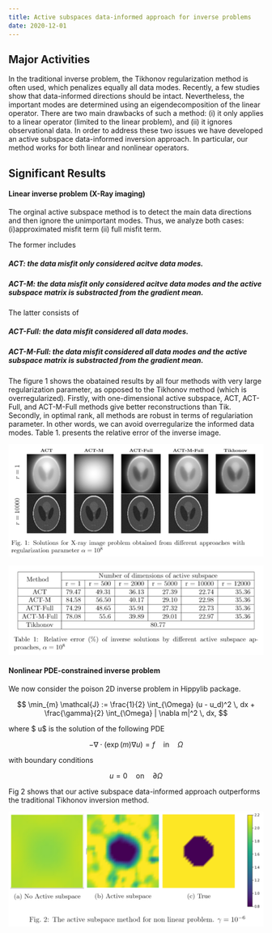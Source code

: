 ```yaml
---
title: Active subspaces data-informed approach for inverse problems
date: 2020-12-01
---
```

<script src="//yihui.org/js/math-code.js" defer></script>
<!-- Just one possible MathJax CDN below. You may use others. -->
<script defer
  src="//mathjax.rstudio.com/latest/MathJax.js?config=TeX-MML-AM_CHTML">
</script>


<!--more-->

## Major Activities

In the traditional inverse problem, the Tikhonov regularization method is often used, which penalizes equally all data modes. Recently, a few studies show that data-informed directions should be intact. Nevertheless, the important modes are determined using an eigendecomposition of the linear operator. There are two main drawbacks of such a method: (i) it only applies to a linear operator (limited to the linear problem), and (ii) it ignores observational data. In order to address these two issues we have developed an active subspace data-informed inversion approach. In particular, our method works for both linear and nonlinear operators. 


## Significant Results


#### Linear inverse problem (X-Ray imaging)

The orginal active subspace method is to detect the main data directions and then ignore the unimportant modes. Thus, we analyze both cases: (i)approximated misfit term (ii) full misfit term. 

The former includes 

##### ACT: the data misfit only considered acitve data modes.

##### ACT-M: the data misfit only considered acitve data modes and the active subspace matrix is substracted from the gradient mean.

The latter consists of 

##### ACT-Full: the data misfit considered all data modes.

##### ACT-M-Full: the data misfit considered all data modes and the active subspace matrix is substracted from the gradient mean.

The figure 1 shows the obatained results by all four methods with very large regularization parameter, as opposed to the Tikhonov method (which is overregularized). Firstly, with one-dimensional active subspace, ACT, ACT-Full, and ACT-M-Full methods give better reconstructions than Tik. Secondly, in optimal rank, all methods are robust in terms of regulariation parameter. In other words, we can avoid overregularize the informed data modes. Table 1. presents the relative error of the inverse image.

![image](AS_X_ray_1.png)

![image1](AS_X_ray_2.png)

#### Nonlinear PDE-constrained inverse problem

We now consider the poison 2D inverse problem in Hippylib package. 
   
$$ \min_{m} \mathcal{J} := \frac{1}{2} \int_{\Omega} (u - u_d)^2 \, dx + \frac{\gamma}{2} \int_{\Omega} | \nabla m|^2 \, dx, $$ 

where $ u$ is the solution of the following PDE

$$ -\nabla \cdot (\exp(m) \nabla u) = f \quad  \text{in} \quad  \Omega$$

with boundary conditions

$$ u = 0 \quad  \text{on} \quad  \partial \Omega $$

<!---
Without the active subspace, we must take time to tune properly the regularization parameter, for example, 1e-8 in this problem. Whereas, we can pick more freely from a wide range of parameter when the active subspace mmethod is adapted. The figure 2. shows that the active subspace method allows to get inverse solution with parameter 1e-6.
--->
Fig 2 shows that our active subspace data-informed approach outperforms the traditional Tikhonov inversion method.

![image2](AS_non_linear.png)




